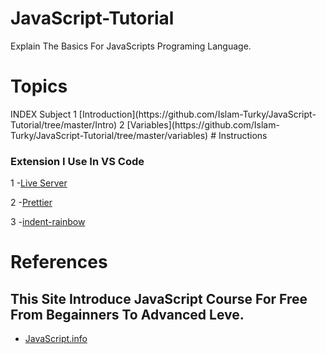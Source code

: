 # JavaScript-Tutorial
Explain The Basics For JavaScripts Programing Language.
# Topics
<!-- Making Table Content -->
<tr>
  <th>INDEX</th>
  <th>Subject</th>
</tr>

<tr>
  
  <td>1</td>
  
  <td>
    [Introduction](https://github.com/Islam-Turky/JavaScript-Tutorial/tree/master/Intro)
  </td>
  
</tr>
<tr>
  
  <td>2</td>
  
  <td>
    [Variables](https://github.com/Islam-Turky/JavaScript-Tutorial/tree/master/variables)
  </td>
  
</tr>
<!-- End Table -->
# Instructions
<h3>Extension I Use In VS Code</h3>

1 -[Live Server](https://marketplace.visualstudio.com/items?itemName=ritwickdey.LiveServe)
<br>

2 -[Prettier](https://marketplace.visualstudio.com/items?itemName=esbenp.prettier-vscode)
<br>

3 -[indent-rainbow](https://marketplace.visualstudio.com/items?itemName=oderwat.indent-rainbow)

# References
<h2>This Site Introduce JavaScript Course For Free From Begainners To Advanced Leve.</h2>

- [JavaScript.info](https://javascript.info/)
